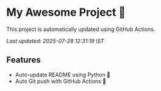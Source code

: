 # My Awesome Project 🚀

This project is automatically updated using GitHub Actions.

_Last updated: 2025-07-28 12:31:19 IST_

## Features
- Auto-update README using Python 🐍
- Auto Git push with GitHub Actions 🤖

